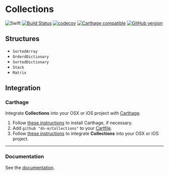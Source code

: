 # Collections

![Swift](https://img.shields.io/badge/%20in-swift%203.0-orange.svg) [![Build Status](https://travis-ci.org/dn-m/Collections.svg?branch=master)](https://travis-ci.org/dn-m/Collections) [![codecov](https://codecov.io/gh/dn-m/Collections/branch/master/graph/badge.svg)](https://codecov.io/gh/dn-m/Collections/) [![Carthage compatible](https://img.shields.io/badge/Carthage-compatible-4BC51D.svg?style=flat)](https://github.com/Carthage/Carthage)
[![GitHub version](https://badge.fury.io/gh/dn-m%2FCollections.svg)](https://badge.fury.io/gh/dn-m%2FCollections)

## Structures
- `SortedArray`
- `OrderdDictionary`
- `SortedDictionary`
- `Stack`
- `Matrix`

<a name="integration"></a>
## Integration

### Carthage
Integrate **Collections** into your OSX or iOS project with [Carthage](https://github.com/Carthage/Carthage).

1. Follow [these instructions](https://github.com/Carthage/Carthage#installing-carthage) to install Carthage, if necessary.
2. Add `github "dn-m/Collections"` to your [Cartfile](https://github.com/Carthage/Carthage/blob/master/Documentation/Artifacts.md#cartfile).
3. Follow [these instructions](https://github.com/Carthage/Carthage#adding-frameworks-to-an-application) to integrate **Collections** into your OSX or iOS project.

***

### Documentation

See the [documentation](http://dn-m.github.io/Collections/).
